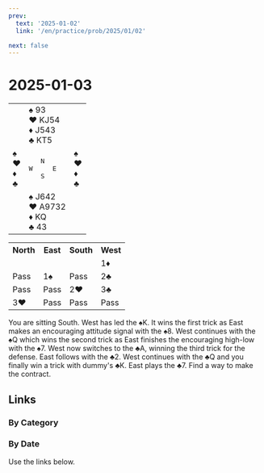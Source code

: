 ```yaml
---
prev:
  text: '2025-01-02'
  link: '/en/practice/prob/2025/01/02'

next: false
---
```


# 2025-01-03

<table class="deal">
	<tr>
		<td></td>
		<td>♠ 93<br>♥ KJ54<br>♦ J543<br>♣ KT5</td>
		<td></td>
	</tr>
	<tr>
		<td>♠ <br>♥ <br>♦ <br>♣ </td>
		<td><pre>   N<br>W     E<br>   S</pre></td>
		<td>♠ <br>♥ <br>♦ <br>♣ </td>
	</tr>
	<tr>
		<td></td>
		<td>♠ J642<br>♥ A9732<br>♦ KQ<br>♣ 43</td>
		<td></td>
	</tr>
</table>

<table class="auction">
	<tr>
		<th>North</th>
		<th>East</th>
		<th>South</th>
		<th>West</th>
	</tr>
	<tr>
		<td></td>
		<td></td>
		<td></td>
		<td>1♦</td>
	</tr>
	<tr>
		<td>Pass</td>
		<td>1♠</td>
		<td>Pass</td>
		<td>2♣</td>
	</tr>
	<tr>
		<td>Pass</td>
		<td>Pass</td>
		<td>2♥</td>
		<td>3♣</td>
	</tr>
	<tr>
		<td>3♥</td>
		<td>Pass</td>
		<td>Pass</td>
		<td>Pass</td>
	</tr>
</table>

You are sitting South. West has led the ♠K. It wins the first trick as East makes an encouraging attitude signal with the ♠8. West continues with the ♠Q which wins the second trick as East finishes the encouraging high-low with the ♠7. West now switches to the ♣A, winning the third trick for the defense. East follows with the ♣2. West continues with the ♣Q and you finally win a trick with dummy's ♣K. East plays the ♣7. Find a way to make the contract.

## Links

[<Badge type="tip" text="Check Solution"/>](/en/learning/prob/2025/01/03)

### By Category

[<Badge type="tip" text="<--"/>](/en/practice/prob/2025/01/02)
[<Badge type="tip" text="Calendar"/>](/en/practice/calendar/2025/01)
[<Badge type="info" text="-->"/>](/en/practice/prob/2025/01/03#links)

### By Date

Use the links below.